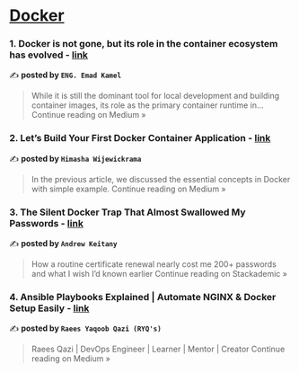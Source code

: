 
<h1><a href=https://medium.com/tag/docker/recommended target="_blank" rel="noopener noreferrer">Docker</a></h1>
<h3>1. Docker is not gone, but its role in the container ecosystem has evolved - <a href="https://emad-kamel.medium.com/docker-is-not-gone-but-its-role-in-the-container-ecosystem-has-evolved-eebed80d72c7?source=rss------docker-5" target="_blank" rel="noopener noreferrer">link</a></h3>

✍️ **posted by `ENG. Emad Kamel`**

<blockquote>While it is still the dominant tool for local development and building container images, its role as the primary container runtime in…
Continue reading on Medium »</blockquote>

<h3>2. Let’s Build Your First Docker Container Application - <a href="https://medium.com/@himashawije/lets-build-your-first-docker-container-application-8b44b3684f4c?source=rss------docker-5" target="_blank" rel="noopener noreferrer">link</a></h3>

✍️ **posted by `Himasha Wijewickrama`**

<blockquote>In the previous article, we discussed the essential concepts in Docker with simple example.
Continue reading on Medium »</blockquote>

<h3>3. The Silent Docker Trap That Almost Swallowed My Passwords - <a href="https://blog.stackademic.com/the-silent-docker-trap-that-almost-swallowed-my-passwords-8f78a7a5a3b8?source=rss------docker-5" target="_blank" rel="noopener noreferrer">link</a></h3>

✍️ **posted by `Andrew Keitany`**

<blockquote>How a routine certificate renewal nearly cost me 200+ passwords and what I wish I’d known earlier
Continue reading on Stackademic »</blockquote>

<h3>4. Ansible Playbooks Explained | Automate NGINX & Docker Setup Easily - <a href="https://medium.com/@raeesyaqubqazi/ansible-playbooks-explained-automate-nginx-docker-setup-easily-1389c7845573?source=rss------docker-5" target="_blank" rel="noopener noreferrer">link</a></h3>

✍️ **posted by `Raees Yaqoob Qazi (RYQ's)`**

<blockquote>Raees Qazi | DevOps Engineer | Learner | Mentor | Creator
Continue reading on Medium »</blockquote>

